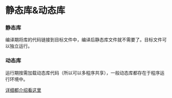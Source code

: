 静态库&动态库
===

### 静态库
编译期将库的代码链接到目标文件中，编译后静态库文件就不需要了。目标文件可以独立运行。

### 动态库
运行期按需加载动态库代码（所以可以多程序共享），一般动态库都存在于程序运行环境中。

[详细都介绍看这里](https://www.cnblogs.com/junhuawang/p/7598236.html)
